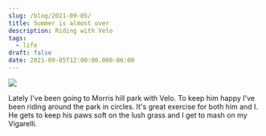 ```yaml
---
slug: /blog/2021-09-05/
title: Summer is almost over
description: Riding with Velo
tags:
  - life
draft: false
date: 2021-09-05T12:00:00.000-06:00
---
```

![](47rm0g80vml71.jpg)

Lately I've been going to Morris hill park with Velo. To keep him happy I've been riding around the park in circles. It's great exercise for both him and I. He gets to keep his paws soft on the lush grass and I get to mash on my Vigarelli.